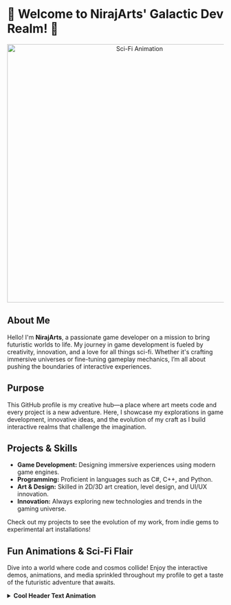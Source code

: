 # 🚀 Welcome to NirajArts' Galactic Dev Realm! 🚀

<p align="center">
  <img src="https://media.giphy.com/media/3o6ZsUQ6zbg4U4k3fG/giphy.gif" alt="Sci-Fi Animation" width="600">
</p>

## About Me

Hello! I'm **NirajArts**, a passionate game developer on a mission to bring futuristic worlds to life. My journey in game development is fueled by creativity, innovation, and a love for all things sci-fi. Whether it's crafting immersive universes or fine-tuning gameplay mechanics, I’m all about pushing the boundaries of interactive experiences.

## Purpose

This GitHub profile is my creative hub—a place where art meets code and every project is a new adventure. Here, I showcase my explorations in game development, innovative ideas, and the evolution of my craft as I build interactive realms that challenge the imagination.

## Projects & Skills

- **Game Development:** Designing immersive experiences using modern game engines.
- **Programming:** Proficient in languages such as C#, C++, and Python.
- **Art & Design:** Skilled in 2D/3D art creation, level design, and UI/UX innovation.
- **Innovation:** Always exploring new technologies and trends in the gaming universe.

Check out my projects to see the evolution of my work, from indie gems to experimental art installations!

## Fun Animations & Sci-Fi Flair

Dive into a world where code and cosmos collide! Enjoy the interactive demos, animations, and media sprinkled throughout my profile to get a taste of the futuristic adventure that awaits.

<details>
  <summary><strong>Cool Header Text Animation</strong></summary>
  
  ```html
  <div style="font-family: 'Orbitron', sans-serif; font-size: 2rem; color: #00ffea;">
    <marquee behavior="scroll" direction="left" scrollamount="5">
      Welcome to NirajArts' Galactic Dev Realm! &nbsp; ✨🚀
    </marquee>
  </div>
